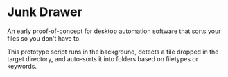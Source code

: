 <h1>Junk Drawer</h1>
<p>An early proof-of-concept for desktop automation software that sorts your files so you don't have to.</p>
<p>This prototype script runs in the background, detects a file dropped in the target directory, and auto-sorts it into folders based on filetypes or keywords.</p>
